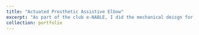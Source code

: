 ```yaml
---
title: "Actuated Prosthetic Assistive Elbow"
excerpt: "As part of the club e-NABLE, I did the mechanical deisgn for an assistive device that helps a patient with Duchenne muscular dystrophy move his arm to feed himself<br/><img src='/images/forklift.jpg' width=400>"
collection: portfolio
---
```


